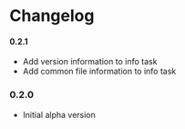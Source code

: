 # Changelog

#### 0.2.1
- Add version information to info task
- Add common file information to info task

### 0.2.0
- Initial alpha version
